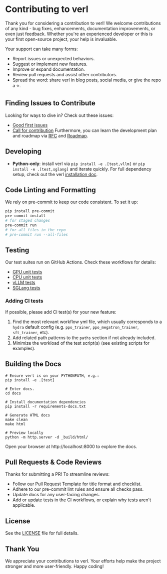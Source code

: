 # Contributing to verl

Thank you for considering a contribution to verl! We welcome contributions of any kind - bug fixes, enhancements, documentation improvements, or even just feedback. Whether you're an experienced developer or this is your first open-source project, your help is invaluable.

Your support can take many forms:
- Report issues or unexpected behaviors.
- Suggest or implement new features.
- Improve or expand documentation.
- Review pull requests and assist other contributors.
- Spread the word: share verl in blog posts, social media, or give the repo a ⭐.

## Finding Issues to Contribute

Looking for ways to dive in? Check out these issues:
- [Good first issues](https://github.com/volcengine/verl/issues?q=is%3Aissue%20state%3Aopen%20label%3A%22good%20first%20issue%22)
- [Call for contribution](https://github.com/volcengine/verl/issues?q=is%3Aissue%20state%3Aopen%20label%3A%22call%20for%20contribution%22)
Furthermore, you can learn the development plan and roadmap via [RFC](https://github.com/volcengine/verl/issues?q=is%3Aissue%20state%3Aopen%20label%3ARFC) and [Roadmap](https://github.com/volcengine/verl/issues?q=state%3Aopen%20label%3A%22roadmap%22).


## Developing

- **Python-only**: install verl via `pip install -e .[test,vllm]` or `pip install -e .[test,sglang]` and iterate quickly. For full dependency setup, check out the verl [installation doc](https://verl.readthedocs.io/en/latest/start/install.html).

## Code Linting and Formatting

We rely on pre-commit to keep our code consistent. To set it up:

```bash
pip install pre-commit
pre-commit install
# for staged changes
pre-commit run
# for all files in the repo
# pre-commit run --all-files
```

## Testing

Our test suites run on GitHub Actions. Check these workflows for details:
- [GPU unit tests](https://github.com/volcengine/verl/blob/main/.github/workflows/gpu_unit_tests.yml)
- [CPU unit tests](https://github.com/volcengine/verl/blob/main/.github/workflows/cpu_unit_tests.yml)
- [vLLM tests](https://github.com/volcengine/verl/blob/main/.github/workflows/vllm.yml)
- [SGLang tests](https://github.com/volcengine/verl/blob/main/.github/workflows/sgl.yml)

### Adding CI tests

If possible, please add CI test(s) for your new feature:

1. Find the most relevant workflow yml file, which usually corresponds to a `hydra` default config (e.g. `ppo_trainer`, `ppo_megatron_trainer`, `sft_trainer`, etc).
2. Add related path patterns to the `paths` section if not already included.
3. Minimize the workload of the test script(s) (see existing scripts for examples).

## Building the Docs
```
# Ensure verl is on your PYTHONPATH, e.g.:
pip install -e .[test]

# Enter docs.
cd docs 

# Install documentation dependencies
pip install -r requirements-docs.txt

# Generate HTML docs
make clean
make html

# Preview locally
python -m http.server -d _build/html/
```
Open your browser at http://localhost:8000 to explore the docs.

## Pull Requests & Code Reviews

Thanks for submitting a PR! To streamline reviews:
- Follow our Pull Request Template for title format and checklist.
- Adhere to our pre-commit lint rules and ensure all checks pass.
- Update docs for any user-facing changes.
- Add or update tests in the CI workflows, or explain why tests aren't applicable.

## License

See the [LICENSE](https://github.com/volcengine/verl/blob/main/LICENSE) file for full details.

## Thank You

We appreciate your contributions to verl. Your efforts help make the project stronger and more user-friendly. Happy coding!

